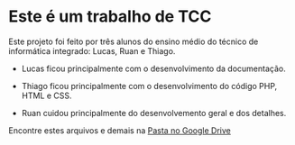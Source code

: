# Este é um trabalho de TCC

Este projeto foi feito por três alunos do ensino médio do técnico de informática integrado: Lucas, Ruan e Thiago.

- Lucas ficou principalmente com o desenvolvimento da documentação.

- Thiago ficou principalmente com o desenvolvimento do código PHP, HTML e CSS.

- Ruan cuidou principalmente do desenvolvemento geral e dos detalhes.

Encontre estes arquivos e demais na [Pasta no Google Drive](https://drive.google.com/drive/folders/0B5JUDBAZ8iehQ2FfWk9fUDJMTWM?usp=sharing)
